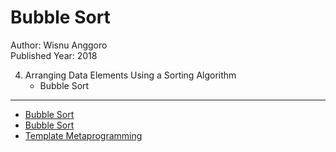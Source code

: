 # Bubble Sort

Author: Wisnu Anggoro  
Published Year: 2018

4. Arranging Data Elements Using a Sorting Algorithm
   - Bubble Sort

---

- [Bubble Sort](https://www.geeksforgeeks.org/bubble-sort/)
- [Bubble Sort](https://www.youtube.com/watch?v=P00xJgWzz2c)
- [Template Metaprogramming](https://www.tutorialspoint.com/programming_example/4KBDO6/template-metaprogramming-bubble-sort)
